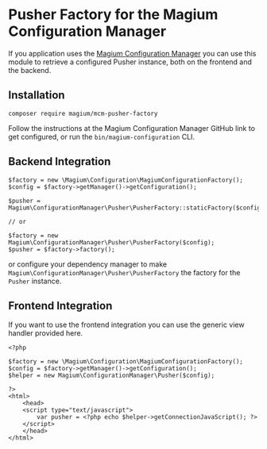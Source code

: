# Pusher Factory for the Magium Configuration Manager

If you application uses the [Magium Configuration Manager](https://github.com/magium/configuration-manager) you can use this module to retrieve a configured Pusher instance, both on the frontend and the backend.

## Installation

```
composer require magium/mcm-pusher-factory
```

Follow the instructions at the Magium Configuration Manager GitHub link to get configured, or run the `bin/magium-configuration` CLI.

## Backend Integration

```
$factory = new \Magium\Configuration\MagiumConfigurationFactory();
$config = $factory->getManager()->getConfiguration();

$pusher = Magium\ConfigurationManager\Pusher\PusherFactory::staticFactory($config);

// or

$factory = new Magium\ConfigurationManager\Pusher\PusherFactory($config);
$pusher = $factory->factory();

```

or configure your dependency manager to make `Magium\ConfigurationManager\Pusher\PusherFactory` the factory for the `Pusher` instance.

## Frontend Integration

If you want to use the frontend integration you can use the generic view handler provided here.

```
<?php

$factory = new \Magium\Configuration\MagiumConfigurationFactory();
$config = $factory->getManager()->getConfiguration();
$helper = new Magium\ConfigurationManager\Pusher($config);

?>
<html>
    <head>
    <script type="text/javascript">
        var pusher = <?php echo $helper->getConnectionJavaScript(); ?>
    </script>
    </head>
</html>

```
